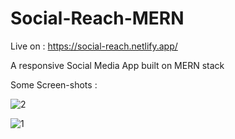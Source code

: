 # Social-Reach-MERN

Live on : https://social-reach.netlify.app/

A responsive Social Media App built on MERN stack

Some Screen-shots : 

![2](https://github.com/Ak-here2329/Social-Reach-MERN/assets/71898228/75e47c37-a2ec-4e79-80d0-9b4fd59ed08e)


![1](https://github.com/Ak-here2329/Social-Reach-MERN/assets/71898228/b9df18d4-4fd8-4f5f-93da-eab326891504)

